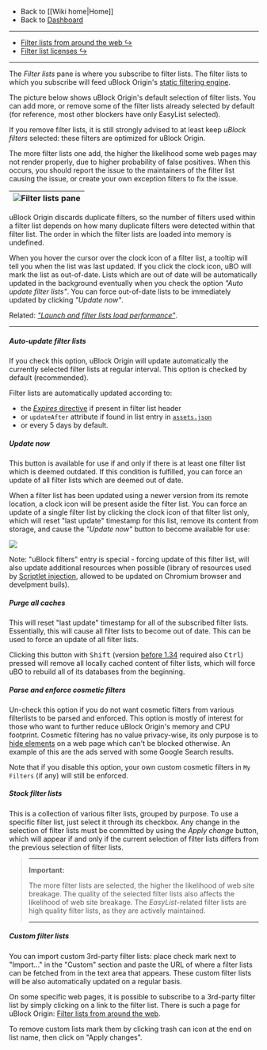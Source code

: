 - Back to [[Wiki home|Home]]
- Back to [Dashboard](./Dashboard)

***

- [Filter lists from around the web ↪](./Filter-lists-from-around-the-web)
- [Filter list licenses ↪](./Filter-list-licenses)

***

The _Filter lists_ pane is where you subscribe to filter lists. The filter lists to which you subscribe will feed uBlock Origin's [static filtering engine](./Overview-of-uBlock's-network-filtering-engine:-details#static-filtering).

The picture below shows uBlock Origin's default selection of filter lists. You can add more, or remove some of the filter lists already selected by default (for reference, most other blockers have only EasyList selected).

If you remove filter lists, it is still strongly advised to at least keep _uBlock filters_ selected: these filters are optimized for uBlock Origin.

The more filter lists one add, the higher the likelihood some web pages may not render properly, due to higher probability of false positives. When this occurs, you should report the issue to the maintainers of the filter list causing the issue, or create your own exception filters to fix the issue.

![Filter lists pane](https://user-images.githubusercontent.com/585534/91296476-ab9d8c00-e76a-11ea-9fb9-87d6861bdf73.png) |
--- |

uBlock Origin discards duplicate filters, so the number of filters used within a filter list depends on how many duplicate filters were detected within that filter list. The order in which the filter lists are loaded into memory is undefined.

When you hover the cursor over the clock icon of a filter list, a tooltip will tell you when the list was last updated. If you click the clock icon, uBO will mark the list as out-of-date. Lists which are out of date will be automatically updated in the background eventually when you check the option _"Auto update filter lists"_. You can force out-of-date lists to be immediately updated by clicking _"Update now"_.

Related: [_"Launch and filter lists load performance"_](./Launch-and-filter-lists-load-performance).

***

##### Auto-update filter lists

If you check this option, uBlock Origin will update automatically the currently selected filter lists at regular interval. This option is checked by default (recommended).

Filter lists are automatically updated according to:
- the [_Expires_ directive](https://adblockplus.org/filters#special-comments) if present in filter list header
- or `updateAfter` attribute if found in list entry in [`assets.json`](https://github.com/gorhill/uBlock/blob/master/assets/assets.json)
- or every 5 days by default.

##### Update now

This button is available for use if and only if there is at least one filter list which is deemed outdated. If this condition is fulfilled, you can force an update of all filter lists which are deemed out of date.

When a filter list has been updated using a newer version from its remote location, a clock icon will be present aside the filter list. You can force an update of a single filter list by clicking the clock icon of that filter list only, which will reset "last update" timestamp for this list, remove its content from storage, and cause the _"Update now"_ button to become available for use:

![](https://cloud.githubusercontent.com/assets/585534/25020937/4a6a55b6-205e-11e7-94ac-9c51697f9f90.gif)

Note: "uBlock filters" entry is special - forcing update of this filter list, will also update additional resources when possible (library of resources used by [Scriptlet injection](./Static-filter-syntax#scriptlet-injection), allowed to be updated on Chromium browser and develpment buils).

##### Purge all caches

This will reset "last update" timestamp for all of the subscribed filter lists. Essentially, this will cause all filter lists to become out of date. This can be used to force an update of all filter lists.

Clicking this button with <kbd>Shift</kbd> (version [before 1.34](https://github.com/gorhill/uBlock/commit/972feae05d22239c46b837e64001f9f322724585) required also <kbd>Ctrl</kbd>) pressed will remove all locally cached content of filter lists, which will force uBO to rebuild all of its databases from the beginning.

##### Parse and enforce cosmetic filters

Un-check this option if you do not want cosmetic filters from various filterlists to be parsed and enforced. This option is mostly of interest for those who want to further reduce uBlock Origin's memory and CPU footprint. Cosmetic filtering has no value privacy-wise, its only purpose is to [hide elements](./Does-uBlock-block-ads-or-just-hide-them%3F) on a web page which can't be blocked otherwise. An example of this are the ads served with some Google Search results.

Note that if you disable this option, your own custom cosmetic filters in `My Filters` (if any) will still be enforced.

##### Stock filter lists

This is a collection of various filter lists, grouped by purpose. To use a specific filter list, just select it through its checkbox. Any change in the selection of filter lists must be committed by using the _Apply change_ button, which will appear if and only if the current selection of filter lists differs from the previous selection of filter lists.

> ***
> **Important:**
>
> The more filter lists are selected, the higher the likelihood of web site breakage. The quality of the selected filter lists also affects the likelihood of web site breakage. The _EasyList_-related filter lists are high quality filter lists, as they are actively maintained.
> ***

##### Custom filter lists

You can import custom 3rd-party filter lists: place check mark next to "Import..." in the "Custom" section and paste the URL of where a filter lists can be fetched from in the text area that appears. These custom filter lists will be also automatically updated on a regular basis.

On some specific web pages, it is possible to subscribe to a 3rd-party filter list by simply clicking on a link to the filter list. There is such a page for uBlock Origin: [Filter lists from around the web](./Filter-lists-from-around-the-web).

To remove custom lists mark them by clicking trash can icon at the end on list name, then click on "Apply changes".
